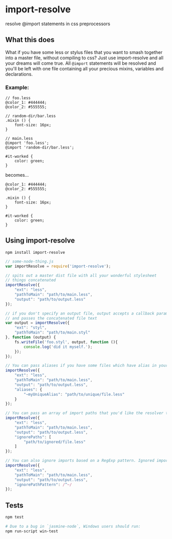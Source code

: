 # import-resolve
resolve @import statements in css preprocessors

## What this does
What if you have some less or stylus files that you want to smash together into a master file, without compiling to css?  Just use import-resolve and all your dreams will come true.  All `@import` statements will be resolved and you'll be left with one file containing all your precious mixins, variables and declarations.

### Example:

```less
// foo.less
@color_1: #444444;
@color_2: #555555;

// random-dir/bar.less
.mixin () {
    font-size: 16px;
}

// main.less
@import 'foo.less';
@import 'random-dir/bar.less';

#it-worked {
    color: green;
}
```

becomes...

```less
@color_1: #444444;
@color_2: #555555;

.mixin () {
    font-size: 16px;
}

#it-worked {
    color: green;
}

```

## Using import-resolve

```
npm install import-resolve
```

```js
// some-node-thing.js
var importResolve = require('import-resolve');

// spits out a master dist file with all your wonderful stylesheet
// things concatenated
importResolve({
    "ext": "less",
    "pathToMain": "path/to/main.less",
    "output": "path/to/output.less"
});

// if you don't specify an output file, output accepts a callback parameter
// and passes the concatenated file text
var output = importResolve({
    "ext": "styl",
    "pathToMain": "path/to/main.styl"
}, function (output) {
    fs.writeFile('foo.styl', output, function (){
        console.log('did it myself.');
    });
});

// You can pass aliases if you have some files which have alias in your build process
importResolve({
    "ext": "less",
    "pathToMain": "path/to/main.less",
    "output": "path/to/output.less",
    "aliases": {
        "~myUniqueAlias": "path/to/unique/file.less"
    }
});

// You can pass an array of import paths that you'd like the resolver to ignore. Ignored imports will remain in the output file.
importResolve({
    "ext": "less",
    "pathToMain": "path/to/main.less",
    "output": "path/to/output.less",
    "ignorePaths": [
        "path/to/ignored/file.less"
    ]
});

// You can also ignore imports based on a RegExp pattern. Ignored imports will remain in the output file.
importResolve({
    "ext": "less",
    "pathToMain": "path/to/main.less",
    "output": "path/to/output.less",
    "ignorePathPattern": /^~/
});
```

## Tests

```bash
npm test

# Due to a bug in `jasmine-node`, Windows users should run: 
npm run-script win-test
```

